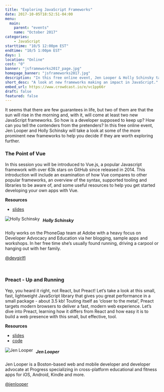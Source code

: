 ```yaml
---
title: "Exploring JavaScript Frameworks"
date: 2017-10-05T18:52:51-04:00
menu:
  main:
    parent: "events"
    name: "October 2017"
categories:
    - JavaScript
starttime: "10/5 12:00pm EST"
endtime: "10/5 1:00pm EST"
days: 1
location: "Online"
cost: "0"
banner: "jsframeworks2017_page.jpg"
homepage_banner: "jsframeworks2017.jpg"
description: "In this free online event, Jen Looper & Holly Schinsky take a look at prominent new JavaScript frameworks to help you decide if they are worth exploring."
short_desc: "A look at new frameworks making an impact in JavaScript."
embed_url: https://www.crowdcast.io/e/vc1pp66r
draft: false
featured: false
---
```


It seems that there are few guarantees in life, but two of them are that the sun will rise in the morning and, with it, will come at least two new JavaScript frameworks. So how is a developer supposed to keep up? How can you tell the contenders from the pretenders? In this free online event, Jen Looper and Holly Schinsky will take a look at some of the more prominent new frameworks to help you decide if they are worth exploring further.

### The Point of Vue

In this session you will be introduced to Vue.js, a popular Javascript framework with over 63k stars on GitHub since released in 2014. This introduction will include an examination of how Vue compares to other popular frameworks, an overview of the syntax, supported tooling and libraries to be aware of, and some useful resources to help you get started developing your own apps with Vue.

<strong>Resources</strong>

<ul>
<li><a href="/slides/vue.pdf">slides</a></li>
</ul>

<img src="/img/speakers/hollyschinsky.jpg" style="float:left;margin-right: 10px;" alt="Holly Schinsky">

##### Holly Schinsky

Holly works on the PhoneGap team at Adobe with a heavy focus on Developer Advocacy and Education via her blogging, sample apps and workshops. In her free time she’s usually found running, driving a carpool or hanging out with her family.

<i class="fa fa-twitter" aria-hidden="true"></i> [@devgirlfl](https://twitter.com/devgirlfl)

<br style="clear:both;">

### Preact - Up and Running

Yep, you heard it right, not React, but Preact! Let’s take a look at this small, fast, lightweight JavaScript library that gives you great performance in a small package - about 3.5 kb! Touting itself as ‘closer to the metal’, Preact targets modern browsers to deliver a fast, modern web experience. Let’s dive into Preact, learning how it differs from React and how easy it is to build a web presence with this small, but effective, tool.

<strong>Resources</strong>

<ul>
<li><a href="http://slides.com/telerikdevrel/intro-to-preact#/">slides</a></li>
<li><a href="https://github.com/jlooper/quicknoms-preact">code</a></li>
</ul>

<img src="/img/speakers/jenlooper.jpg" style="float:left;margin-right: 10px;" alt="Jen Looper">

##### Jen Looper

Jen Looper is a Boston-based web and mobile developer and developer advocate at Progress specializing in cross-platform educational and fitness apps for iOS, Android, Kindle and more.

<i class="fa fa-twitter" aria-hidden="true"></i> [@jenlooper](https://twitter.com/jenlooper)


